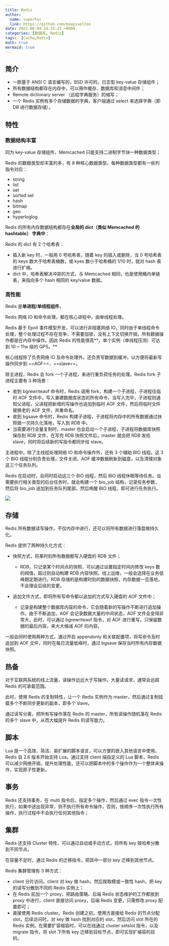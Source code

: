 ```yaml
---
title: Redis
author:
  name: superhsc
  link: https://github.com/maxpixelton
date: 2021-06-04 24:33:22 +0800
categories: [数据库, Redis]
tags:  [Cache,Redis]
math: true
mermaid: true
---
```



## 简介

- 一款基于 ANSI C 语言编写的，BSD 许可的，日志型 key-value 存储组件；
- 所有数据结构都存在内存中，可以用作缓存、数据库和消息中间件；
- Remote dictionary server （远程字典服务）的缩写；
- 一个 Redis 实例有多个存储数据的字典，客户端通过 select 来选择字典（即 DB 进行数据存储）。

## 特性

### 数据结构丰富

同为 key-value 存储组件，Memcached 只能支持二进制字节块一种数据类型；

Redis 的数据类型却丰富的多，有 8 种核心数据类型，每种数据类型都有一些列指令对应：

- string
- list
- set
- sorted set
- hash
- bitmap
- geo
- hyperloglog

Redis 的所有内存数据结构都存在**全局的 dict（类似 Memcached 的 hashtable） 字典中**：

Redis 的 dict 有 2 个哈希表：

- 插入新 key 时，一般用 0 号哈希表，随着 key 的插入或删除，当 0 号哈希表的 keys 数大于哈希表桶数，或 kyes 数小于哈希桶的 1/10 时，就对 hash 表进行扩缩。
- dict 中，哈希表解决冲突的方式，与 Memcached 相同，也是使用桶内单链表，来指向多个 hash 相同的 key/value 数据。

### 高性能

Redis 是**单进程/单线程组件**，

Redis 网络 IO 和命令处理，都在核心进程中，由单线程处理。

Redis 基于 Epoll 事件模型开发，可以进行非阻塞网络 IO，同时由于单线程命令处理，整个处理过程不存在竞争，不需要加锁，没有上下文切换开销，所有数据操作都是在内存中操作。因此 Redis 的性能很高**，单个实例（单线程压测）可达到 10 ~ 11w 级的 QPS。**

核心线程除了负责网络 IO 及命令处理外，还负责写数据到缓冲，以方便将最新写操作同步到 ==AOF==、==slave==。

除主进程，Redis 会 fork 一个子进程，来进行重负荷任务的处理。Redis fork 子进程主要有 3 种场景：

- 收到 bgrewriteaof 命令时，Redis 调用 fork，构建一个子进程，子进程往临时 AOF 文件中，写入重建数据库状态的所有命令，当写入完毕，子进程则通知父进程，父进程把新增的写操作也追加到临时 AOF 文件，然后将临时文件替换老的 AOF 文件，并重命名。
- 收到 bgsave 命令时，Redis 构建子进程，子进程将内存中的所有数据通过快照做一次持久化落地，写入到 RDB 中。
- 当需要进行全量复制时，master 也会启动一个子进程，子进程将数据库快照保存到 RDB 文件，在写完 RDB 快照文件后，master 就会把 RDB 发给 slave，同时将后续新的写指令都同步给 slave。

主进程中，除了主线程处理网络 IO 和命令操作外，还有 3 个辅助 BIO 线程。这 3 个 BIO 线程分别负责处理，文件关闭、AOF 缓冲数据刷新到磁盘，以及清理对象这三个任务队列。

Redis 在启动时，会同时启动这三个 BIO 线程，然后 BIO 线程休眠等待任务。当需要执行相关类型的后台任务时，就会构建一个 bio_job 结构，记录任务参数，然后将 bio_job 追加到任务队列尾部。然后唤醒 BIO 线程，即可进行任务执行。

![](https://images.happymaya.cn/assert/db/cache/cache-04.png)

## 存储

Redis 所有数据读写操作，不仅内存中进行，还可以将所有数据进行落盘做持久化。

Redis 提供了两种持久化方式：

- 快照方式，将某时刻所有数据都写入硬盘的 RDB 文件；
  - RDB，只记录某个时间点的快照，可以通过设置指定时间内修改 keys 数的阀值，超过则自动构建 RDB 内容快照。线上运维，一般会选择在业务低峰期定期进行。RDB 存储的是构建时刻的数据快照，内存数据一旦落地，不会理会后续的变更。

- 追加文件方式，即将所有写命令都以追加的方式写入硬盘的 AOF 文件中；
  - 记录是构建整个数据库内容的命令，它会随着新的写操作不断进行追加操作。由于不断追加，AOF 会记录数据大量的中间状态，AOF 文件会变得非常大，此时，可以通过 bgrewriteaof 指令，对 AOF 进行重写，只保留数据的最后内容，来大大缩减 AOF 的内容。


一般会同时使用两种方式，通过开启 appendonly 和关联配置项，将写命令及时追加到 AOF 文件，同时在每日流量低峰时，通过 bgsave 保存当时所有内存数据快照。

## 热备

对于互联网系统的线上流量，读操作远远大于写操作。大量读请求，通常会远超 Redis 的可承载范围。

此时，使用 Redis 的复制特性，让一个 Redis 实例作为 master，然后通过复制挂载多个不断同步更新的副本，即多个 slave。

通过读写分离，把所有写操作落在 Redis 的 master，所有读操作随机落在 Redis 的多个 slave 中，从而大幅提升 Redis 的读写能力。

## 脚本

Lua 是一个高效、简洁、易扩展的脚本语言，可以方便的嵌入其他语言中使用。Redis 自 2.6 版本开始支持 Lua。通过支持 client 端自定义的 Lua 脚本，Redis 可以减少网络开销，提升处理性能，还可以把脚本中的多个操作作为一个整体来操作，实现原子性更新。

## 事务

Redis 还支持事务，在 multi 指令后，指定多个操作，然后通过 exec 指令一次性执行，如果中途出现异常，则不执行所有命令操作，否则，按顺序一次性执行所有操作，执行过程中不会执行任何其他指令；

## 集群

Redis 还支持 Cluster 特性，可以通过自动或手动方式，将所有 key 按哈希分散到不同节点。

在容量不足时，通过 Redis 的迁移指令，把其中一部分 key 迁移到其他节点。

Redis 集群管理有 3 种方式：

- client 分片访问，client 对 key 做 hash，然后按取模或一致性 hash，把 key 的读写分散到不同的 Redis 实例上；
- 在 Redis 前加一个 proxy，把路由策略、后端 Redis 状态维护的工作都放到 proxy 中进行，client 直接访问 proxy，后端 Redis 变更，只需修改 proxy 配置即可；
- 直接使用 Redis cluster。Redis 创建之初，使用方直接给 Redis 的节点分配 slot，后续访问时，对 key 做 hash 找到对应的 slot，然后访问 slot 所在的 Redis 实例。在需要扩容缩容时，可以在线通过 cluster setslot 指令，以及 migrate 指令，将 slot 下所有 key 迁移到目标节点，即可实现扩缩容的目的。

